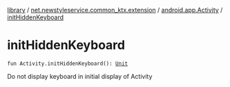 [library](../../index.md) / [net.newstyleservice.common_ktx.extension](../index.md) / [android.app.Activity](index.md) / [initHiddenKeyboard](./init-hidden-keyboard.md)

# initHiddenKeyboard

`fun Activity.initHiddenKeyboard(): `[`Unit`](https://kotlinlang.org/api/latest/jvm/stdlib/kotlin/-unit/index.html)

Do not display keyboard in initial display of Activity


